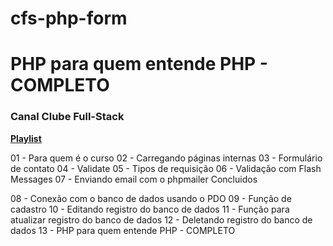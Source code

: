 # cfs-php-form
# PHP para quem entende PHP - COMPLETO
### Canal **Clube Full-Stack**

[**Playlist**](https://www.youtube.com/playlist?list=PLyugqHiq-SKehMTK5N3XpKMmdi3JuCNhD/)

01 - Para quem é o curso
02 - Carregando páginas internas
03 - Formulário de contato
04 - Validate
05 - Tipos de requisição
06 - Validação com Flash Messages
07 - Enviando email com o phpmailer
Concluidos 

08 - Conexão com o banco de dados usando o PDO
09 - Função de cadastro
10 - Editando registro do banco de dados
11 - Função para atualizar registro do banco de dados
12 - Deletando registro do banco de dados
13 - PHP para quem entende PHP - COMPLETO